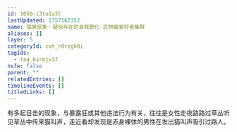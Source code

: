 ```yaml
---
id: 1050-i3tu1a3l
lastUpdated: 1757167352
name: 猫男现象・疑似存在的自我野化-恋物癖爱好者集群
aliases: []
layer: 5
categoryId: cat_r0rzgkOi
tagIds:
  - tag_6irejv37
nsfw: false
parent: ""
relatedEntries: []
timelineEvents: []
titledLinks: []
---
```


有多起目击的现象，与暴露狂或其他违法行为有关，往往是女性走夜路路过草丛听见草丛中传来猫叫声，走近看却发现是赤身裸体的男性在发出猫叫声吸引过路人。